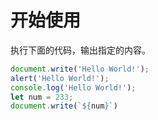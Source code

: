 # 开始使用

执行下面的代码，输出指定的内容。

```javascript
document.write('Hello World!');
alert('Hello World!');
console.log('Hello World!');
let num = 233;
document.write(`${num}`)
```

